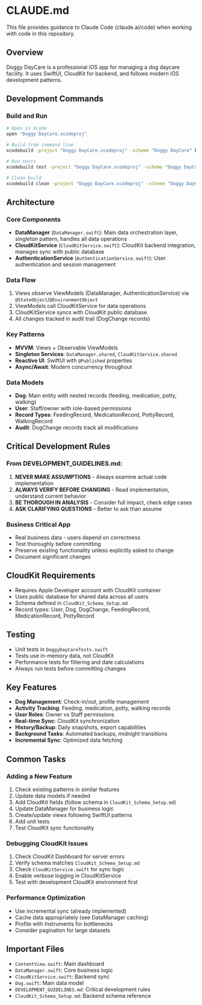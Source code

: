 # CLAUDE.md

This file provides guidance to Claude Code (claude.ai/code) when working with code in this repository.

## Overview
Doggy DayCare is a professional iOS app for managing a dog daycare facility. It uses SwiftUI, CloudKit for backend, and follows modern iOS development patterns.

## Development Commands

### Build and Run
```bash
# Open in Xcode
open "Doggy DayCare.xcodeproj"

# Build from command line
xcodebuild -project "Doggy DayCare.xcodeproj" -scheme "Doggy DayCare" build

# Run tests
xcodebuild test -project "Doggy DayCare.xcodeproj" -scheme "Doggy DayCare" -destination 'platform=iOS Simulator,name=iPhone 15'

# Clean build
xcodebuild clean -project "Doggy DayCare.xcodeproj" -scheme "Doggy DayCare"
```

## Architecture

### Core Components
- **DataManager** (`DataManager.swift`): Main data orchestration layer, singleton pattern, handles all data operations
- **CloudKitService** (`CloudKitService.swift`): CloudKit backend integration, manages sync with public database
- **AuthenticationService** (`AuthenticationService.swift`): User authentication and session management

### Data Flow
1. Views observe ViewModels (DataManager, AuthenticationService) via `@StateObject`/`@EnvironmentObject`
2. ViewModels call CloudKitService for data operations
3. CloudKitService syncs with CloudKit public database
4. All changes tracked in audit trail (DogChange records)

### Key Patterns
- **MVVM**: Views + Observable ViewModels
- **Singleton Services**: `DataManager.shared`, `CloudKitService.shared`
- **Reactive UI**: SwiftUI with `@Published` properties
- **Async/Await**: Modern concurrency throughout

### Data Models
- **Dog**: Main entity with nested records (feeding, medication, potty, walking)
- **User**: Staff/owner with role-based permissions
- **Record Types**: FeedingRecord, MedicationRecord, PottyRecord, WalkingRecord
- **Audit**: DogChange records track all modifications

## Critical Development Rules

### From DEVELOPMENT_GUIDELINES.md:
1. **NEVER MAKE ASSUMPTIONS** - Always examine actual code implementation
2. **ALWAYS VERIFY BEFORE CHANGING** - Read implementation, understand current behavior
3. **BE THOROUGH IN ANALYSIS** - Consider full impact, check edge cases
4. **ASK CLARIFYING QUESTIONS** - Better to ask than assume

### Business Critical App
- Real business data - users depend on correctness
- Test thoroughly before committing
- Preserve existing functionality unless explicitly asked to change
- Document significant changes

## CloudKit Requirements
- Requires Apple Developer account with CloudKit container
- Uses public database for shared data across all users
- Schema defined in `CloudKit_Schema_Setup.md`
- Record types: User, Dog, DogChange, FeedingRecord, MedicationRecord, PottyRecord

## Testing
- Unit tests in `DoggyDayCareTests.swift`
- Tests use in-memory data, not CloudKit
- Performance tests for filtering and date calculations
- Always run tests before committing changes

## Key Features
- **Dog Management**: Check-in/out, profile management
- **Activity Tracking**: Feeding, medication, potty, walking records
- **User Roles**: Owner vs Staff permissions
- **Real-time Sync**: CloudKit synchronization
- **History/Backup**: Daily snapshots, export capabilities
- **Background Tasks**: Automated backups, midnight transitions
- **Incremental Sync**: Optimized data fetching

## Common Tasks

### Adding a New Feature
1. Check existing patterns in similar features
2. Update data models if needed
3. Add CloudKit fields (follow schema in `CloudKit_Schema_Setup.md`)
4. Update DataManager for business logic
5. Create/update views following SwiftUI patterns
6. Add unit tests
7. Test CloudKit sync functionality

### Debugging CloudKit Issues
1. Check CloudKit Dashboard for server errors
2. Verify schema matches `CloudKit_Schema_Setup.md`
3. Check `CloudKitService.swift` for sync logic
4. Enable verbose logging in CloudKitService
5. Test with development CloudKit environment first

### Performance Optimization
- Use incremental sync (already implemented)
- Cache data appropriately (see DataManager caching)
- Profile with Instruments for bottlenecks
- Consider pagination for large datasets

## Important Files
- `ContentView.swift`: Main dashboard
- `DataManager.swift`: Core business logic
- `CloudKitService.swift`: Backend sync
- `Dog.swift`: Main data model
- `DEVELOPMENT_GUIDELINES.md`: Critical development rules
- `CloudKit_Schema_Setup.md`: Backend schema reference